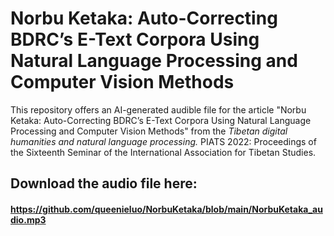 # Norbu Ketaka: Auto-Correcting BDRC’s E-Text Corpora Using Natural Language Processing and Computer Vision Methods
This repository offers an AI-generated audible file for the article "Norbu Ketaka: Auto-Correcting BDRC’s E-Text Corpora Using Natural Language Processing and Computer Vision Methods" from the <em>Tibetan digital humanities and natural language processing.</em> PIATS 2022: Proceedings of the Sixteenth Seminar of the International Association for Tibetan Studies.

## Download the audio file here: 
#### https://github.com/queenieluo/NorbuKetaka/blob/main/NorbuKetaka_audio.mp3
